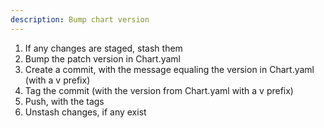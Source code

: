 ```yaml
---
description: Bump chart version
---
```


1. If any changes are staged, stash them
2. Bump the patch version in Chart.yaml
3. Create a commit, with the message equaling the version in Chart.yaml (with a v prefix)
4. Tag the commit (with the version from Chart.yaml with a v prefix)
5. Push, with the tags
6. Unstash changes, if any exist
